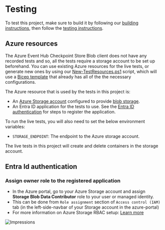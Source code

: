 # Testing

To test this project, make sure to build it by following our [building instructions](https://github.com/Azure/azure-sdk-for-js/blob/main/CONTRIBUTING.md#building), then follow the [testing instructions](https://github.com/Azure/azure-sdk-for-js/blob/main/CONTRIBUTING.md#testing).

## Azure resources 

The Azure Event Hub Checkpoint Store Blob client does not have any recorded tests and so, all the tests require a storage account to be set up beforehand.  You can use existing Azure resources for the live tests, or generate new ones by using our [New-TestResources.ps1](https://github.com/Azure/azure-sdk-for-js/blob/main/eng/common/TestResources/New-TestResources.ps1) script, which will use a [Bicep template](https://github.com/Azure/azure-sdk-for-js/blob/main/sdk/eventhub/test-resources.bicep) that already has all of the the necessary configurations.

The Azure resource that is used by the tests in this project is:

- An [Azure Storage account](https://docs.microsoft.com/azure/storage/common/storage-account-overview) configured to provide [blob storage](https://docs.microsoft.com/azure/storage/blobs/storage-blobs-introduction#blob-storage-resources).
- An Entra ID application for the tests to use. See the [Entra ID authentication](#entra-id-authentication) for steps to register the application.

To run the live tests, you will also need to set the below environment variables:

- `STORAGE_ENDPOINT`: The endpoint to the Azure storage account.

The live tests in this project will create and delete containers in the storage account.

## Entra Id authentication

### Assign owner role to the registered application

- In the Azure portal, go to your Azure Storage account and assign **Storage Blob Data Contributor** role to your user or managed identity.
- This can be done from `Role assignment` section of `Access control (IAM)` tab (in the left-side-navbar of your Storage account in the azure-portal)
- For more information on Azure Storage RBAC setup: [Learn more](https://learn.microsoft.com/azure/storage/blobs/assign-azure-role-data-access)

![Impressions](https://azure-sdk-impressions.azurewebsites.net/api/impressions/azure-sdk-for-js%2Fsdk%eventhub%2Feventhubs-checkpointstore-blob%2Ftest%2FREADME.png)

